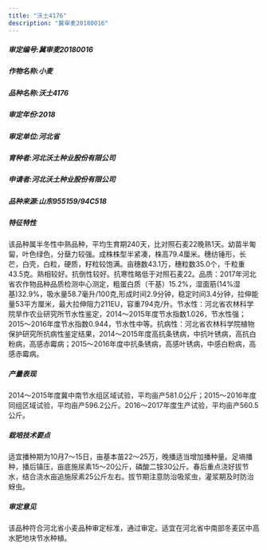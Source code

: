 ```yaml
---
title: "沃土4176"
description: "冀审麦20180016"
---
```

##### 审定编号:冀审麦20180016

##### 作物名称:小麦

##### 品种名称:沃土4176

##### 审定年份:2018

##### 审定单位:河北省

##### 育种者:河北沃土种业股份有限公司

##### 申请者:河北沃土种业股份有限公司

##### 品种来源:山东955159/94C518

##### 特征特性
该品种属半冬性中熟品种，平均生育期240天，比对照石麦22晚熟1天。幼苗半匍匐，叶色绿色，分蘖力较强。成株株型半紧凑，株高79.4厘米。穗纺锤形，长芒，白壳，白粒，硬质，籽粒较饱满。亩穗数43.1万，穗粒数35.0个，千粒重43.5克。熟相较好。抗倒性较好。抗寒性略低于对照石麦22。品质：2017年河北省农作物品种品质检测中心测定，粗蛋白质（干基）15.2%，湿面筋(14%湿基)32.9%，吸水量58.7毫升/100克,形成时间2.9分钟，稳定时间3.4分钟，拉伸能量53平方厘米，最大拉伸阻力211EU，容重794克/升。节水性：河北省农林科学院旱作农业研究所节水性鉴定，2014～2015年度节水指数1.026，节水性强；2015～2016年度节水指数0.944，节水性中等。抗病性：河北省农林科学院植物保护研究所抗病性鉴定结果，2014～2015年度高抗条锈病，中抗叶锈病，高抗白粉病，高感赤霉病；2015～2016年度中抗条锈病，高感叶锈病，中感白粉病，高感赤霉病。

##### 产量表现
2014～2015年度冀中南节水组区域试验，平均亩产581.0公斤；2015～2016年度同组区域试验，平均亩产596.2公斤。2016～2017年度生产试验，平均亩产560.5公斤。

##### 栽培技术要点
适宜播种期为10月7～15日，亩基本苗22～25万，晚播适当增加播种量。足墒播种，播后镇压，亩底施尿素15～20公斤，磷酸二铵30公斤。春后重点浇好拔节水，结合浇水亩追施尿素25公斤左右。拔节期注意防治吸浆虫，灌浆期及时防治蚜虫。

##### 审定意见
该品种符合河北省小麦品种审定标准，通过审定。适宜在河北省中南部冬麦区中高水肥地块节水种植。
